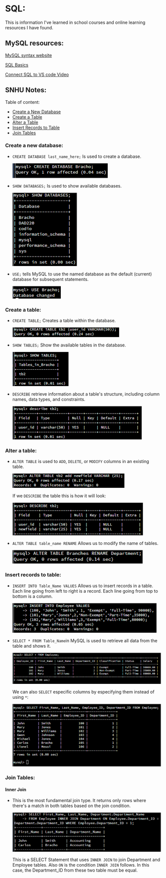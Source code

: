 # SQL:

This is information I've learned in school courses and online learning resources I have found.

## MySQL resources:

[MySQL syntax website](https://www.mysqltutorial.org/mysql-basics/)

[SQL Basics](https://www.khanacademy.org/computing/computer-programming/sql/sql-basics/v/welcome-to-sql)

[Connect SQL to VS code Video](https://www.youtube.com/watch?v=wzdCpJY6Y4c&authuser=0)

## SNHU Notes:

Table of content:

- [Create a New Database](#create-a-new-database)
- [Create a Table](#create-a-table)
- [Alter a Table](#alter-a-table)
- [Insert Records to Table](#insert-records-to-table)
- [Join Tables](#join-tables)

### Create a new database:

- `CREATE DATABASE last_name_here;` Is used to create a database.

  ![CREATE DATABASE Example](/SQL%20and%20MySQL%20documentation/assets/CREATE%20DATABASE.png)

- `SHOW DATABASES;` Is used to show available databases.

  ![SHOW DATABASES EXAMPLE](/SQL%20and%20MySQL%20documentation/assets/SHOW%20DATABASES.png)

- `USE;` tells MySQL to use the named database as the default (current) database for subsequent statements.

  ![USE EXAMPLE](/SQL%20and%20MySQL%20documentation/assets/USE.png)

### Create a table:

- `CREATE TABLE;` Creates a table within the database.

  ![CREATE TABLE EXAMPLE](/SQL%20and%20MySQL%20documentation/assets/CREATE%20TABLE.png)

- `SHOW TABLES;` Show the available tables in the database.

  ![SHOW TABLES EXAMPLE](/SQL%20and%20MySQL%20documentation/assets/SHOW%20TABLES.png)

- `DESCRIBE` retrieve information about a table's structure, including column names, data types, and constraints.

  ![DESCRIBE EXAMPLE](/SQL%20and%20MySQL%20documentation/assets/DESCRIBE.png)

### Alter a table:

- `ALTER TABLE` is used to `ADD`, `DELETE`, or `MODIFY` columns in an existing table.

  ![ALTER TABLE EXAMPLE](/SQL%20and%20MySQL%20documentation/assets/ALTER%20TABLE.png)

  If we `DESCRIBE` the table this is how it will look:

  ![ALTER TABLE DESCRIBED](/SQL%20and%20MySQL%20documentation/assets/ALTER%20TABLE%20DESCRIBE%20EXAMPLE.png)

- `ALTER TABLE table_name RENAME` Allows us to modify the name of tables.

  ![ALTER TABLE RENAME](/SQL%20and%20MySQL%20documentation/assets/ALTER%20TABLE%20RENAME.png)

### Insert records to table:

- `INSERT INTO Table_Name VALUES` Allows us to insert records in a table. Each line going from left to right is a record. Each line going from top to bottom is a column.

  ![INSERT INTO table VALUES exmaple](/SQL%20and%20MySQL%20documentation/assets/INSERT%20INTO%20table%20VALUES.png)

- `SELECT * FROM Table_Name`in MySQL is used to retrieve all data from the table and shows it.

  ![SELECT FROM table EXAMPLE](/SQL%20and%20MySQL%20documentation/assets/SELECT%20FROM%20table.png)

  We can also `SELECT` especific columns by especifying them instead of using `*`:

  ![SELECT FROM table EXAMPLE 2](/SQL%20and%20MySQL%20documentation/assets/SELECT%20FROM%20table%202.png)

### Join Tables:

#### Inner Join

- This is the most fundamental join type. It returns only rows where there's a match in both tables based on the join condition.

  ![INNER JOIN TABLE EXAMPLE](/SQL%20and%20MySQL%20documentation/assets/INNER%20JOIN%20TABLE.png)

  This is a SELECT Statement that uses `INNER JOIN` to join Department and Employee tables. Also `ON` is the condition `INNER JOIN` follows. In this case, the Department_ID from these two table must be equal.

